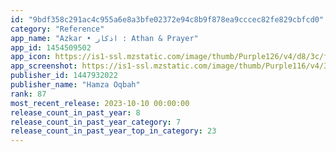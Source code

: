 ```yaml
---
id: "9bdf358c291ac4c955a6e8a3bfe02372e94c8b9f878ea9cccec82fe829cbfcd0"
category: "Reference"
app_name: "Azkar • اذكار : Athan & Prayer"
app_id: 1454509502
app_icon: https://is1-ssl.mzstatic.com/image/thumb/Purple126/v4/d8/3c/f4/d83cf43e-c9d7-76b7-8057-3ec9ea2a3429/AppIcon-0-0-1x_U007emarketing-0-7-0-0-0-85-220.png/1024x1024bb.png
app_screenshot: https://is1-ssl.mzstatic.com/image/thumb/Purple116/v4/30/d0/37/30d0374d-b50f-7cc1-e987-e7a8dff5d39f/7dd852cf-a052-4c95-a991-ad42e6f17b45_sc1.png/1242x2688bb.png
publisher_id: 1447932022
publisher_name: "Hamza Oqbah"
rank: 87
most_recent_release: 2023-10-10 00:00:00
release_count_in_past_year: 8
release_count_in_past_year_category: 7
release_count_in_past_year_top_in_category: 23
---
```

